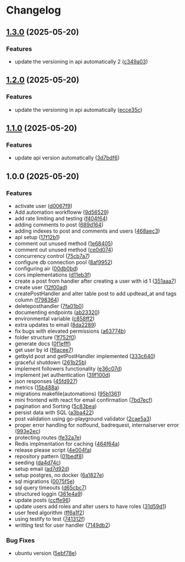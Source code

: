 # Changelog

## [1.3.0](https://github.com/Ng1n3/social-tiago/compare/v1.2.0...v1.3.0) (2025-05-20)


### Features

* update the versioning in api automatically 2 ([c349a03](https://github.com/Ng1n3/social-tiago/commit/c349a03ae719f44befc853ec25d61f99dbc730d2))

## [1.2.0](https://github.com/Ng1n3/social-tiago/compare/v1.1.0...v1.2.0) (2025-05-20)


### Features

* update the versioning in api automatically ([ecce35c](https://github.com/Ng1n3/social-tiago/commit/ecce35c30147be2f97c414df0e1aad332d4d52d0))

## [1.1.0](https://github.com/Ng1n3/social-tiago/compare/v1.0.0...v1.1.0) (2025-05-20)


### Features

* update api version automatically ([3d7bdf6](https://github.com/Ng1n3/social-tiago/commit/3d7bdf67731ece0933f09fc374d1b52a6cca6ac0))

## 1.0.0 (2025-05-20)


### Features

* activate user ([d0067f9](https://github.com/Ng1n3/social-tiago/commit/d0067f976f537d7ee3bd67ce33e1ad8a37cb17bb))
* Add automation workfloww ([9d56529](https://github.com/Ng1n3/social-tiago/commit/9d56529908d742ceee373a2d4864079897790819))
* add rate limiting and testing ([f404f64](https://github.com/Ng1n3/social-tiago/commit/f404f6497038b8e5e0449f12767c75b0bfd7a6ae))
* adding comments to post ([689d164](https://github.com/Ng1n3/social-tiago/commit/689d1641bd4ad65767784838ca4be69e23de5caa))
* adding indexes to post and comments and users ([468aec3](https://github.com/Ng1n3/social-tiago/commit/468aec3d464c4be1ae2424f7dd5a869c99e77225))
* api setup ([17f12b1](https://github.com/Ng1n3/social-tiago/commit/17f12b1d81904a246b22ad90fa1bd663f426edbd))
* comment out unused method ([1e68405](https://github.com/Ng1n3/social-tiago/commit/1e6840537e4265df2948c1e924084438c2a2d420))
* comment out unused method ([ce0d074](https://github.com/Ng1n3/social-tiago/commit/ce0d074b7d8a53f296d81956c6faa10901f1e209))
* concurrency control ([75cb7a7](https://github.com/Ng1n3/social-tiago/commit/75cb7a72a19e9628b468a75bec707a22584601fd))
* configure db connection pool ([8af9952](https://github.com/Ng1n3/social-tiago/commit/8af9952fc44668de65350311be380bcc8fbc89ec))
* configuring air ([00db0bd](https://github.com/Ng1n3/social-tiago/commit/00db0bd41769fc748e1e9b836d6b2a7a1d034b28))
* cors implementations ([d11eb3f](https://github.com/Ng1n3/social-tiago/commit/d11eb3f9cdf28d3827d16085c5849a2337a7a930))
* create a post from handler after creating a user with id 1 ([351aaa7](https://github.com/Ng1n3/social-tiago/commit/351aaa758e50c8568745a0a413c96d33b7473728))
* create user ([12f00ad](https://github.com/Ng1n3/social-tiago/commit/12f00ad9de2ec8f58df5c3604cc346474095bf51))
* createPostHandler and alter table post to add updtead_at and tags column ([f798364](https://github.com/Ng1n3/social-tiago/commit/f798364ab94808071d6eec0adc699f2b30424324))
* deleteposthandler ([7fa01b0](https://github.com/Ng1n3/social-tiago/commit/7fa01b0f03a0aef9cefb1dc118a171f94e170ec2))
* documenting endpoints ([ab23320](https://github.com/Ng1n3/social-tiago/commit/ab23320d4d11bd6fdb11f8141f45a9a95936daf0))
* environmental variable ([c858ff2](https://github.com/Ng1n3/social-tiago/commit/c858ff264a7adaf638e6ede4690d94c3fd43365a))
* extra updates to email ([8da2289](https://github.com/Ng1n3/social-tiago/commit/8da2289592249ea00807bc0b98b2f30800671660))
* fix bugs with elevated permissions ([a63774b](https://github.com/Ng1n3/social-tiago/commit/a63774bd5c768b96077caa5d189b5e12c45fcfa6))
* folder structure ([1f752f0](https://github.com/Ng1n3/social-tiago/commit/1f752f09c853889a48f7854ba0e34aa6fe9ca858))
* generate docs ([0f1efff](https://github.com/Ng1n3/social-tiago/commit/0f1efffec8606ee32640781325f8b8b22eb73ea6))
* get user by id ([f6acee7](https://github.com/Ng1n3/social-tiago/commit/f6acee7128c2971f675de8a7c4e561a08f47a7c6))
* getbyid post and getPostHandler implemented ([333c640](https://github.com/Ng1n3/social-tiago/commit/333c640af11d9b71adfd90642ce33f806ebd9908))
* graceful shutdown ([261b25b](https://github.com/Ng1n3/social-tiago/commit/261b25b445aa0265997f86a46df29321cb3d69a5))
* implement followers functionality ([e36c07d](https://github.com/Ng1n3/social-tiago/commit/e36c07d86017e26a9bd85395c42ee0ec12fc41dd))
* implement jwt authentication ([39f100d](https://github.com/Ng1n3/social-tiago/commit/39f100dd14d322163a50ef2fe89d2ed66c298f13))
* json  responses ([45fd927](https://github.com/Ng1n3/social-tiago/commit/45fd92718675137e35d9669aeacff6014bc827d7))
* metrics ([15b488a](https://github.com/Ng1n3/social-tiago/commit/15b488ae6b6e9cdd75f69e433e8da5abcc2cf0e4))
* migrations makefile(automations) ([95b1361](https://github.com/Ng1n3/social-tiago/commit/95b1361c26871a158dbd76a5dfa250e961046941))
* mini frontend with react for email confirmation ([7bd7ecf](https://github.com/Ng1n3/social-tiago/commit/7bd7ecfab520ea3f126695e8cd072242c5a6b375))
* pagination and Sorting ([5c83bea](https://github.com/Ng1n3/social-tiago/commit/5c83bea7668a002d3fc9e30ec0d5bc7726f9178e))
* persist data with SQL ([a3ba422](https://github.com/Ng1n3/social-tiago/commit/a3ba422c2c2addf2abd8a34ed054bf3b36490ffd))
* post validation using go-playground validator ([2cae5a3](https://github.com/Ng1n3/social-tiago/commit/2cae5a33a31cf256460a5d4200922bcca16a7317))
* proper error handling for notfound, badrequest, internalserver error ([993e2ec](https://github.com/Ng1n3/social-tiago/commit/993e2ec5ffc0332d4d4ec5ea25b7db6d058f2103))
* protecting routes ([fe32a7e](https://github.com/Ng1n3/social-tiago/commit/fe32a7e1cf159631b19e97f800f57db718d39e23))
* Redis implmentation for caching ([464f64a](https://github.com/Ng1n3/social-tiago/commit/464f64ad1833332ecf57028fdf04708774ae3658))
* release please script ([4e004fa](https://github.com/Ng1n3/social-tiago/commit/4e004fab38990b8a32a296f643f2e94f93fdbbce))
* repository pattern ([01bedf8](https://github.com/Ng1n3/social-tiago/commit/01bedf8f1004da488258fd9330f9e94895861b3a))
* seeding ([da4d74c](https://github.com/Ng1n3/social-tiago/commit/da4d74c0b64cbb4d8b37bf2c981126507b0f589d))
* setup email ([ad7d92d](https://github.com/Ng1n3/social-tiago/commit/ad7d92df223b7fb27b3327622cb85f3cb162df20))
* setup postgres, no docker ([6a1827e](https://github.com/Ng1n3/social-tiago/commit/6a1827e20d9349f3055392d1cea44733b76e7a08))
* sql migrations ([0075f5e](https://github.com/Ng1n3/social-tiago/commit/0075f5ed84d50c79cf655bb1e3c7266eb215ae90))
* sql query timeouts ([d65cbc7](https://github.com/Ng1n3/social-tiago/commit/d65cbc776aec13f7d64cf21cfc0d552d3c7a510c))
* structured loggin ([361e4a9](https://github.com/Ng1n3/social-tiago/commit/361e4a95b757746d152c823ef18688b327a33132))
* update posts ([ccffe96](https://github.com/Ng1n3/social-tiago/commit/ccffe96c077068e39cae225d4b8c1436359866d4))
* update users add roles and alter users to have roles ([31d59d1](https://github.com/Ng1n3/social-tiago/commit/31d59d1c92422016745b377bcce415901e9e38c9))
* user feed algorithm ([ff6a1f2](https://github.com/Ng1n3/social-tiago/commit/ff6a1f2892d949d7c84739d25ce6cf7031f404a6))
* using testify to test ([741312f](https://github.com/Ng1n3/social-tiago/commit/741312ff5b327472bc0b7f50ac406972881b7d3f))
* writting test for user handler ([7149db2](https://github.com/Ng1n3/social-tiago/commit/7149db21189af36dce0e0e85df5d781a5a40cc2d))


### Bug Fixes

* ubuntu version ([5ebf78e](https://github.com/Ng1n3/social-tiago/commit/5ebf78ec2a6ae7b47fae2d819885993e3ee0f0b0))

